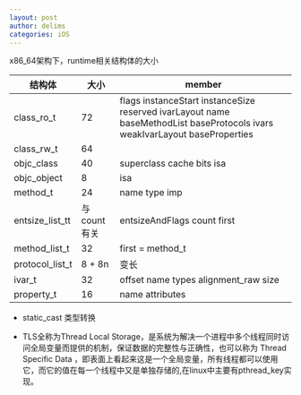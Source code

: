 ```yaml
---
layout: post
author: delims
categories: iOS
---
```



x86_64架构下，runtime相关结构体的大小

| 结构体 | 大小 | member |
| ---- | ---- | ---- | 
| class_ro_t | 72 |  flags instanceStart instanceSize reserved ivarLayout name baseMethodList baseProtocols ivars weakIvarLayout baseProperties |
| class_rw_t | 64 |
| objc_class | 40 | superclass cache bits isa | 
| objc_object | 8 | isa |
| method_t | 24 | name type imp |
| entsize\_list\_tt | 与count有关 | entsizeAndFlags count first |
| method_list_t | 32 | first = method_t |
| protocol_list_t | 8 + 8n | 变长 |
| ivar_t | 32 | offset name types alignment_raw size |
| property_t | 16 | name attributes |



- static_cast 类型转换


- TLS全称为Thread Local Storage，是系统为解决一个进程中多个线程同时访问全局变量而提供的机制，保证数据的完整性与正确性，也可以称为 Thread Specific Data ，即表面上看起来这是一个全局变量，所有线程都可以使用它，而它的值在每一个线程中又是单独存储的,在linux中主要有pthread_key实现。
